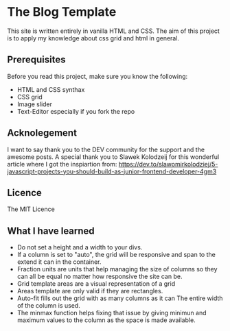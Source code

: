 # The Blog Template

This site is written entirely in vanilla HTML and CSS. The aim of this project is to apply my knowledge about css grid and html in general.


## Prerequisites

Before you read this project, make sure you know the following:

* HTML and CSS synthax
* CSS grid
* Image slider
* Text-Editor especially if you fork the repo

## Acknolegement

I want to say thank you to the DEV community for the support and the awesome posts. A special thank you to Slawek Kolodzeij for this wonderful article where I got the inspiartion from: https://dev.to/slawomirkolodziej/5-javascript-projects-you-should-build-as-junior-frontend-developer-4gm3

## Licence

The MIT Licence

## What I have learned
 * Do not set a height and a width to your divs.
 * If a column is set to "auto", the grid will be responsive and span to the extend it can in the container.
 * Fraction units are units that help managing the size of columns so they can all be equal no matter how responsive the site can be.
 * Grid template areas are a visual representation of a grid
 * Areas template are only valid if they are rectangles.
 * Auto-fit fills out the grid with as many columns as it can The entire width of the column is used.
 * The minmax function helps fixing that issue by giving minimun and maximum values to the column as the space is made available.
 